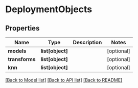 # DeploymentObjects

## Properties
Name | Type | Description | Notes
------------ | ------------- | ------------- | -------------
**models** | **list[object]** |  | [optional] 
**transforms** | **list[object]** |  | [optional] 
**knn** | **list[object]** |  | [optional] 

[[Back to Model list]](../README.md#documentation-for-models) [[Back to API list]](../README.md#documentation-for-api-endpoints) [[Back to README]](../README.md)


